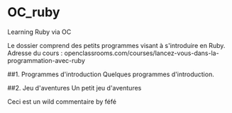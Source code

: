 # OC_ruby
Learning Ruby via OC

Le dossier comprend des petits programmes visant à s'introduire en Ruby. 
Adresse du cours : openclassrooms.com/courses/lancez-vous-dans-la-programmation-avec-ruby

##1. Programmes d'introduction
Quelques programmes d'introduction.

##2. Jeu d'aventures
Un petit jeu d'aventures

Ceci est un wild commentaire by féfé

